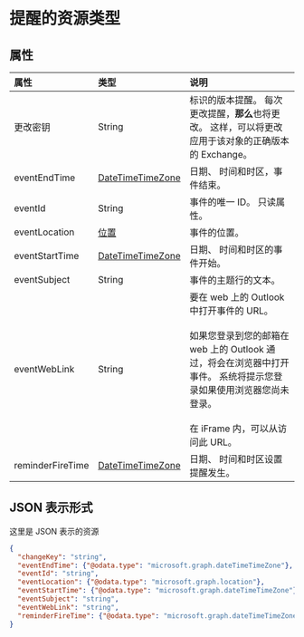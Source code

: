 # <a name="reminder-resource-type"></a>提醒的资源类型



## <a name="properties"></a>属性
| 属性     | 类型   |说明|
|:---------------|:--------|:----------|
|更改密钥|String|标识的版本提醒。 每次更改提醒，**那么**也将更改。 这样，可以将更改应用于该对象的正确版本的 Exchange。|
|eventEndTime|[DateTimeTimeZone](datetimetimezone.md)|日期、 时间和时区，事件结束。|
|eventId|String|事件的唯一 ID。 只读属性。|
|eventLocation|[位置](location.md)|事件的位置。|
|eventStartTime|[DateTimeTimeZone](datetimetimezone.md)|日期、 时间和时区的事件开始。|
|eventSubject|String|事件的主题行的文本。|
|eventWebLink|String|要在 web 上的 Outlook 中打开事件的 URL。<br/><br/>如果您登录到您的邮箱在 web 上的 Outlook 通过，将会在浏览器中打开事件。 系统将提示您登录如果使用浏览器您尚未登录。<br/><br/>在 iFrame 内，可以从访问此 URL。|
|reminderFireTime|[DateTimeTimeZone](datetimetimezone.md)|日期、 时间和时区设置提醒发生。|


## <a name="json-representation"></a>JSON 表示形式

这里是 JSON 表示的资源

<!-- {
  "blockType": "resource",
  "optionalProperties": [

  ],
  "@odata.type": "microsoft.graph.reminder"
}-->

```json
{
  "changeKey": "string",
  "eventEndTime": {"@odata.type": "microsoft.graph.dateTimeTimeZone"},
  "eventId": "string",
  "eventLocation": {"@odata.type": "microsoft.graph.location"},
  "eventStartTime": {"@odata.type": "microsoft.graph.dateTimeTimeZone"},
  "eventSubject": "string",
  "eventWebLink": "string",
  "reminderFireTime": {"@odata.type": "microsoft.graph.dateTimeTimeZone"}
}

```

<!-- uuid: 8fcb5dbc-d5aa-4681-8e31-b001d5168d79
2015-10-25 14:57:30 UTC -->
<!-- {
  "type": "#page.annotation",
  "description": "reminder resource",
  "keywords": "",
  "section": "documentation",
  "tocPath": ""
}-->